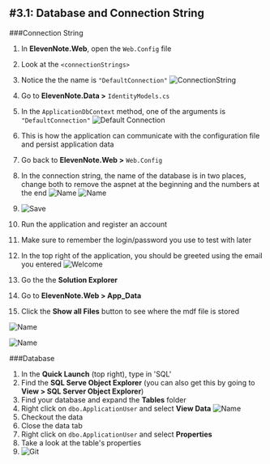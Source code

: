 #3.1: Database and Connection String
---
###Connection String
1. In **ElevenNote.Web**, open the `Web.Config` file
2. Look at the `<connectionStrings>`
3. Notice the the name is `"DefaultConnection"`
![ConnectionString](/assets/3.1-A.png)
4. Go to **ElevenNote.Data >** `IdentityModels.cs`
5. In the `ApplicationDbContext` method, one of the arguments is `"DefaultConnection"`
![Default Connection](/assets/3.1-B.png)
6. This is how the application can communicate with the configuration file and persist application data
7. Go back to **ElevenNote.Web >** `Web.Config`
8. In the connection string, the name of the database is in two places, change both to remove the aspnet at the beginning and the numbers at the end
![Name](/assets/3.1-C.png)
![Name](/assets/3.1-D.png)
9. ![Save](/assets/font-awesome-save.png)
10. Run the application and register an account
11. Make sure to remember the login/password you use to test with later
12. In the top right of the application, you should be greeted using the email you entered
![Welcome](/assets/3.1-E.png)

13. Go the the **Solution Explorer**
14. Go to **ElevenNote.Web > App_Data**
15. Click the **Show all Files** button to see where the mdf file is stored

![Name](/assets/3.1-F.png)

![Name](/assets/3.1-G.png)

###Database
1. In the **Quick Launch** (top right), type in 'SQL'
2. Find the **SQL Serve Object Explorer** (you can also get this by going to **View > SQL Server Object Explorer**)
3. Find your database and expand the **Tables** folder
4. Right click on `dbo.ApplicationUser` and select **View Data**
![Name](/assets/3.1-H.png)
5. Checkout the data
6. Close the data tab
6. Right click on `dbo.ApplicationUser` and select **Properties**
7. Take a look at the table's properties
8. ![Git](/assets/devicons_github_badge.png)


